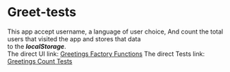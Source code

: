 # Greet-tests
This app accept username, a language of user choice,  And count the total users that visited the app and stores that data  
to the ___localStorage___.  
The direct UI link:
<a href="https://yonela-johannes.github.io/greetFactoryFunction/">Greetings Factory Functions</a>
The direct Tests link:
[Greetings Count Tests](https://yonela-johannes.github.io/Greet-tests/)

